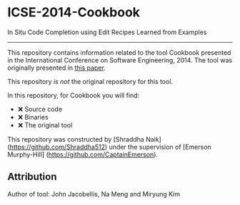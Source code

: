 # ICSE-2014-Cookbook

In Situ Code Completion using Edit Recipes Learned from Examples


***

This repository contains information related to the tool Cookbook presented in the International Conference on Software Engineering, 2014. The tool was originally presented in [this paper](http://dl.acm.org/citation.cfm?id=2591076).

This repository _is not_ the original repository for this tool. 

In this repository, for Cookbook you will find:

* :x: Source code
* :x: Binaries
* :x: The original tool

This repository was constructed by [Shraddha Naik] (https://github.com/Shraddha512) under the supervision of [Emerson Murphy-Hill] (https://github.com/CaptainEmerson).

## Attribution

Author of tool: John Jacobellis, Na Meng and Miryung Kim	

